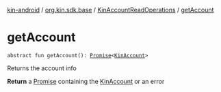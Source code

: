 [kin-android](../../index.md) / [org.kin.sdk.base](../index.md) / [KinAccountReadOperations](index.md) / [getAccount](./get-account.md)

# getAccount

`abstract fun getAccount(): `[`Promise`](../../org.kin.sdk.base.tools/-promise/index.md)`<`[`KinAccount`](../../org.kin.sdk.base.models/-kin-account/index.md)`>`

Returns the account info

**Return**
a [Promise](../../org.kin.sdk.base.tools/-promise/index.md) containing the [KinAccount](../../org.kin.sdk.base.models/-kin-account/index.md) or an error


